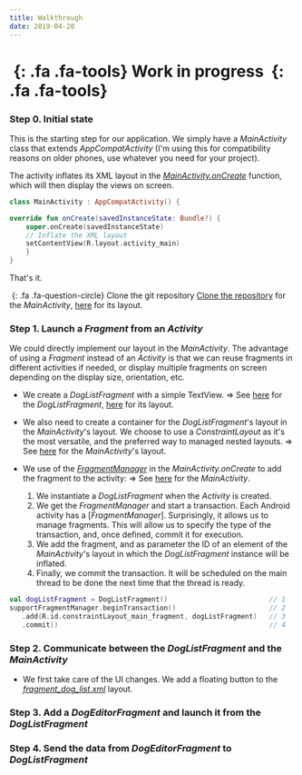 ```yaml
---
title: Walkthrough
date: 2019-04-20
---
```


# *&nbsp;*{: .fa .fa-tools} Work in progress *&nbsp;*{: .fa .fa-tools}

### Step 0. Initial state

This is the starting step for our application.
We simply have a _MainActivity_ class that extends _AppCompatActivity_ (I'm using this for compatibility reasons on older phones, use whatever you need for your project).

The activity inflates its XML layout in the [_MainActivity.onCreate_](https://developer.android.com/guide/components/activities/activity-lifecycle#oncreate) function, which will then display the views on screen.

```kotlin
class MainActivity : AppCompatActivity() {

override fun onCreate(savedInstanceState: Bundle?) {
    super.onCreate(savedInstanceState)
    // Inflate the XML layout
    setContentView(R.layout.activity_main)
    }
}
```

That's it. 

*&nbsp;*{: .fa .fa-question-circle} Clone the git repository
[Clone the repository](https://github.com/CamilleBC/android-kotlin-basics/blob/3ceee216f819093a2220657401855de1202a3251/app/src/main/java/me/camillebc/basics/view/MainActivity.kt) for the _MainActivity_, [here](https://github.com/CamilleBC/android-kotlin-basics/blob/3ceee216f819093a2220657401855de1202a3251/app/src/main/res/layout/activity_main.xml) for its layout.

### Step 1. Launch a *Fragment* from an *Activity*

We could directly implement our layout in the _MainActivity_. The advantage of using a _Fragment_ instead of an _Activity_ is that we can reuse fragments in different activities if needed, or display multiple fragments on screen depending on the display size, orientation, etc.

 - We create a _DogListFragment_ with a simple TextView.
 => See [here](https://github.com/CamilleBC/android-kotlin-basics/blob/caaae274a959dba10cbf59d0d78646be1d175713/app/src/main/java/me/camillebc/basics/view/fragment/DogListFragment.kt) for the _DogListFragment_, [here](https://github.com/CamilleBC/android-kotlin-basics/blob/caaae274a959dba10cbf59d0d78646be1d175713/app/src/main/res/layout/fragment_dog_list.xml) for its layout.

 - We also need to create a container for the _DogListFragment_'s layout in the _MainActivity_'s layout. We choose to use a _ConstraintLayout_ as it's the most versatile, and the preferred way to managed nested layouts.
 => See [here](https://github.com/CamilleBC/android-kotlin-basics/blob/caaae274a959dba10cbf59d0d78646be1d175713/app/src/main/res/layout/activity_main.xml) for the _MainActivity_'s layout.

 - We use of the [_FragmentManager_](https://developer.android.com/reference/android/app/FragmentManager.html) in the _MainActivity.onCreate_ to add the fragment to the activity: 
  => See [here](https://github.com/CamilleBC/android-kotlin-basics/blob/caaae274a959dba10cbf59d0d78646be1d175713/app/src/main/java/me/camillebc/basics/view/MainActivity.kt) for the _MainActivity_.
   1. We instantiate a _DogListFragment_ when the _Activity_ is created.
   2. We get the _FragmentManager_ and start a transaction. Each Android activity has a [_FragmentManager_]. Surprisingly, it allows us to manage fragments. This will allow us to specify the type of the transaction, and, once defined, commit it for execution.
   3. We add the fragment, and as parameter the ID of an element of the _MainActivity_'s layout in which the _DogListFragment_ instance will be inflated.
   4. Finally, we commit the transaction. It will be scheduled on the main thread to be done the next time that the thread is ready.

```kotlin
val dogListFragment = DogListFragment()				            // 1
supportFragmentManager.beginTransaction() 			            // 2
   .add(R.id.constraintLayout_main_fragment, dogListFragment)	// 3
   .commit()							                        // 4
```

### Step 2. Communicate between the *DogListFragment* and the *MainActivity*

- We first take care of the UI changes. We add a floating button to the [_fragment_dog_list.xml_]() layout.

### Step 3. Add a *DogEditorFragment* and launch it from the *DogListFragment*

### Step 4. Send the data from *DogEditorFragment*  to *DogListFragment*
<!--stackedit_data:
eyJoaXN0b3J5IjpbOTIzODgyNTgwLC04NDg2MjY5MjldfQ==
-->